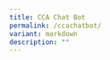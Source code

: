 ```yaml
---
title: CCA Chat Bot
permalink: /ccachatbot/
variant: markdown
description: ""
---
```




<style>
  df-messenger {
   --df-messenger-bot-message: #878fac;
   --df-messenger-button-titlebar-color: #df9b56;
   --df-messenger-chat-background-color: #fafafa;
   --df-messenger-font-color: white;
   --df-messenger-send-icon: #878fac;
   --df-messenger-user-message: #479b3d;
  }
</style>
